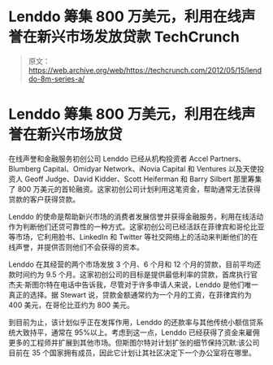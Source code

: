 # Lenddo 筹集 800 万美元，利用在线声誉在新兴市场发放贷款 TechCrunch

> 原文：<https://web.archive.org/web/https://techcrunch.com/2012/05/15/lenddo-8m-series-a/>

# Lenddo 筹集 800 万美元，利用在线声誉在新兴市场放贷

在线声誉和金融服务初创公司 Lenddo 已经从机构投资者 Accel Partners、Blumberg Capital、Omidyar Network、iNovia Capital 和 Ventures 以及天使投资人 Geoff Judge、David Kidder、Scott Heiferman 和 Barry Silbert 那里筹集了 800 万美元的首轮融资。这家初创公司计划利用这笔资金，帮助通常无法获得贷款的客户获得贷款。

Lenddo 的使命是帮助新兴市场的消费者发展信誉并获得金融服务，利用在线活动作为判断他们还贷可靠性的一种方式。这家初创公司已经活跃在菲律宾和哥伦比亚等市场，它利用脸书、LinkedIn 和 Twitter 等社交网络上的活动来判断他们的在线声誉，并提供否则他们不会获得的资本。

Lenddo 在其经营的两个市场发放 3 个月、6 个月和 12 个月的贷款，目前平均还款时间约为 9.5 个月。这家初创公司的目标是提供最低利率的贷款，首席执行官杰夫·斯图尔特在电话中告诉我，尽管对于许多申请人来说，Lenddo 是他们唯一真正的选择。据 Stewart 说，贷款金额通常约为一个月的工资，在菲律宾约为 400 美元，在哥伦比亚约为 800 美元。

到目前为止，该计划似乎正在发挥作用，Lenddo 的还款率与其他传统小额信贷系统大致持平，通常在 95%以上。考虑到这一点，Lenddo 已经获得了资金来雇佣更多的工程师并扩展到其他市场。但斯图尔特对计划扩张的细节保持沉默:该公司目前在 35 个国家拥有成员，因此它计划让其社区决定下一个办公室将在哪里。